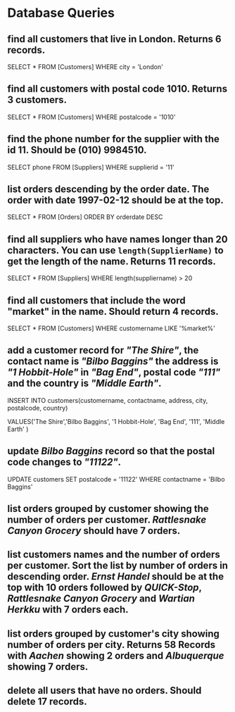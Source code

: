 # Database Queries

## find all customers that live in London. Returns 6 records.

SELECT * FROM [Customers] WHERE city = 'London'

## find all customers with postal code 1010. Returns 3 customers.

SELECT * FROM [Customers] WHERE postalcode = '1010'

## find the phone number for the supplier with the id 11. Should be (010) 9984510.

SELECT phone FROM [Suppliers] WHERE supplierid = '11'

## list orders descending by the order date. The order with date 1997-02-12 should be at the top.

SELECT * FROM [Orders] ORDER BY orderdate DESC

## find all suppliers who have names longer than 20 characters. You can use `length(SupplierName)` to get the length of the name. Returns 11 records.

SELECT * FROM [Suppliers] WHERE length(suppliername) > 20

## find all customers that include the word "market" in the name. Should return 4 records.

SELECT * FROM [Customers] WHERE customername LIKE '%market%'

## add a customer record for _"The Shire"_, the contact name is _"Bilbo Baggins"_ the address is _"1 Hobbit-Hole"_ in _"Bag End"_, postal code _"111"_ and the country is _"Middle Earth"_.

INSERT INTO customers(customername, contactname, address, city, postalcode, country)

VALUES('The Shire','Bilbo Baggins', '1 Hobbit-Hole', 'Bag End', '111', 'Middle Earth' )

## update _Bilbo Baggins_ record so that the postal code changes to _"11122"_.

UPDATE customers SET postalcode = '11122' WHERE contactname = 'Bilbo Baggins'

## list orders grouped by customer showing the number of orders per customer. _Rattlesnake Canyon Grocery_ should have 7 orders.

## list customers names and the number of orders per customer. Sort the list by number of orders in descending order. _Ernst Handel_ should be at the top with 10 orders followed by _QUICK-Stop_, _Rattlesnake Canyon Grocery_ and _Wartian Herkku_ with 7 orders each.

## list orders grouped by customer's city showing number of orders per city. Returns 58 Records with _Aachen_ showing 2 orders and _Albuquerque_ showing 7 orders.

## delete all users that have no orders. Should delete 17 records.